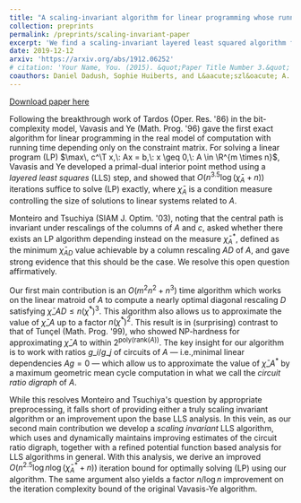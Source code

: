 ```yaml
---
title: "A scaling-invariant algorithm for linear programming whose running time depends only on the constraint matrix"
collection: preprints 
permalink: /preprints/scaling-invariant-paper
excerpt: 'We find a scaling-invariant layered least squared algorithm for linear programming'
date: 2019-12-12
arxiv: 'https://arxiv.org/abs/1912.06252'
# citation: 'Your Name, You. (2015). &quot;Paper Title Number 3.&quot; <i>Journal 1</i>. 1(3).'
coauthors: Daniel Dadush, Sophie Huiberts, and L&aacute;szl&oacute; A. V&eacute;gh 
---
```


[Download paper here](https://arxiv.org/abs/1912.06252)

Following the breakthrough work of Tardos (Oper. Res. '86) in the bit-complexity
model, Vavasis and Ye (Math. Prog. '96) gave the first exact algorithm for
linear programming in the real model of computation with running time depending
only on the constraint matrix. For solving a linear program (LP)
$\max\, c^\T x,\:  Ax = b,\:  x \geq 0,\:  A \in \R^{m \times n}$, Vavasis and Ye
developed a primal-dual interior point method using a _layered least
squares_ (LLS) step, and showed that $O(n^{3.5} \log
(\bar{\chi}_A+n))$ iterations suffice to solve (LP) exactly, where $\bar{\chi}_A$ is a condition measure
controlling the size of solutions to linear systems related to $A$. 

Monteiro and Tsuchiya (SIAM J. Optim. '03), noting that the central path is
invariant under rescalings of the columns of $A$ and $c$, asked whether there
exists an LP algorithm depending instead on the measure $\bar{\chi}^\ast_A$,
defined as the minimum $\bar{\chi}_{AD}$ value achievable by a column rescaling $AD$ of
$A$, and gave strong evidence that this should be the case. We resolve
this open question affirmatively. 

Our first main contribution is an $O(m^2 n^2 + n^3)$ time algorithm which works
on the linear matroid of $A$ to compute a nearly optimal diagonal
rescaling $D$ satisfying $\bar{\chi}\_{AD} \leq n(\bar{\chi}^\ast)^3$. This
algorithm also allows us to approximate the value of $\bar{\chi}\_A$ up to a
factor $n (\bar{\chi}^\ast)^2$. This result is in (surprising) contrast to that of
Tun&ccedil;el (Math.  Prog. '99), who showed NP-hardness for approximating
$\bar{\chi}\_A$ to within $2^{\mathrm{poly}(\mathrm{rank}(A))}$. The key insight for
our algorithm is to work with ratios $g\_i/g\_j$ of circuits of $A$ &mdash; i.e.,minimal linear dependencies $Ag=0$ &mdash; which allow us to approximate the
value of $\bar{\chi}\_A^\ast$ by a maximum geometric mean cycle computation in what we
call the _circuit ratio digraph_ of $A$.   

While this resolves Monteiro and Tsuchiya's question by appropriate
preprocessing, it falls short of providing either a truly scaling invariant
algorithm or an improvement upon the base LLS analysis. In this vein, as our
second main contribution we develop a _scaling invariant_ LLS algorithm,
which uses and dynamically maintains improving estimates of the circuit ratio
digraph, together with a refined potential function based analysis for LLS
algorithms in general. With this analysis, we derive an improved $O(n^{2.5} \log
n\log (\bar{\chi}^\ast_A+n))$ iteration bound for optimally solving (LP) using
our algorithm. The same argument also yields a factor $n/\log n$ improvement on the
iteration complexity bound of the original Vavasis-Ye algorithm.
